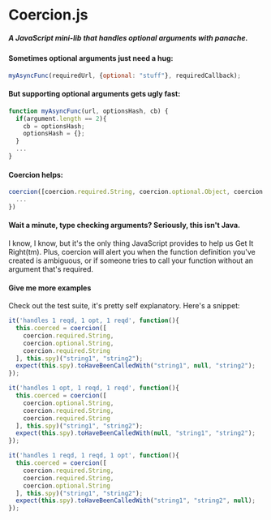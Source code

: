 # Coercion.js
##### A JavaScript mini-lib that handles optional arguments with panache.

#### Sometimes optional arguments just need a hug:
```js
myAsyncFunc(requiredUrl, {optional: "stuff"}, requiredCallback);
```

#### But supporting optional arguments gets ugly fast:
```js
function myAsyncFunc(url, optionsHash, cb) {
  if(argument.length == 2){
    cb = optionsHash;
    optionsHash = {};
  }
  ...
}
```

#### Coercion helps:
```js
coercion([coercion.required.String, coercion.optional.Object, coercion.required.Function], function(url, optionsHash, cb){
  ...
})
```

#### Wait a minute, type checking arguments? Seriously, this isn't Java.
I know, I know, but it's the only thing JavaScript provides to help us Get It Right(tm). Plus, coercion will alert you when the function definition you've created is ambiguous, or if someone tries to call your function without an argument that's required.

#### Give me more examples
Check out the test suite, it's pretty self explanatory. Here's a snippet:

```js
it('handles 1 reqd, 1 opt, 1 reqd', function(){
  this.coerced = coercion([
    coercion.required.String,
    coercion.optional.String,
    coercion.required.String
  ], this.spy)("string1", "string2");
  expect(this.spy).toHaveBeenCalledWith("string1", null, "string2");
});

it('handles 1 opt, 1 reqd, 1 reqd', function(){
  this.coerced = coercion([
    coercion.optional.String,
    coercion.required.String,
    coercion.required.String
  ], this.spy)("string1", "string2");
  expect(this.spy).toHaveBeenCalledWith(null, "string1", "string2");
});

it('handles 1 reqd, 1 reqd, 1 opt', function(){
  this.coerced = coercion([
    coercion.required.String,
    coercion.required.String,
    coercion.optional.String
  ], this.spy)("string1", "string2");
  expect(this.spy).toHaveBeenCalledWith("string1", "string2", null);
});
```
